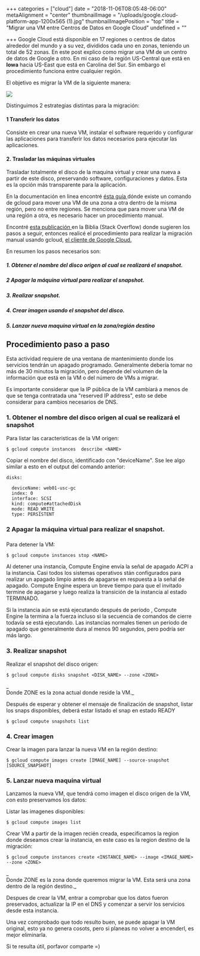 +++
categories = ["cloud"]
date = "2018-11-06T08:05:48-06:00"
metaAlignment = "center"
thumbnailImage = "/uploads/google.cloud-platform-app-1200x565 (1).jpg"
thumbnailImagePosition = "top"
title = "Migrar una VM entre Centros de Datos en Google Cloud"
undefined = ""

+++
Google Cloud está disponible en 17 regiones o centros de datos alrededor del mundo y a su vez, divididos cada uno en zonas, teniendo un total de 52 zonas. En este post explico como migrar una VM de un centro de datos de Google a otro. En mi caso de la  región US-Central que está en **Iowa**  hacia US-East que está en Carolina del Sur. Sin embargo el procedimiento funciona entre cualquier región.

El objetivo es migrar la VM de la siguiente manera:

![](/uploads/GCE.png)

Distinguimos 2 estrategias distintas para la migración:

#### 1 Transferir los datos

Consiste en crear una nueva VM, instalar el software requerido y configurar las aplicaciones para transferir los datos necesarios para ejecutar las aplicaciones.

#### 2. Trasladar las máquinas virtuales

Trasladar totalmente el disco de la maquina virtual y crear una nueva a partir de este disco, preservando software, configuraciones y datos. Esta es la opción más transparente para la aplicación.

En la documentación en linea encontré [ ésta guía ](https://cloud.google.com/compute/docs/instances/moving-instance-across-zones)dónde existe un comando de gcloud para mover una VM de una zona a otra dentro de la misma región, pero no entre regiones. Se menciona que para mover una VM de una región a otra, es necesario hacer un procedimiento manual.

Encontré [esta publicación ](https://stackoverflow.com/questions/36441423/migrate-google-compute-engine-instance-to-a-different-region)en la Biblia (Stack Overflow)  donde sugieren los pasos a seguir, entonces realicé  el procedimiento para realizar la migración manual usando gcloud, [el cliente de Google Cloud.](https://cloud.google.com/sdk/gcloud/)

En resumen los pasos necesarios son:

##### 1. Obtener el nombre del disco origen al cual se realizará el snapshot.

##### 2 Apagar la máquina virtual para realizar el snapshot.

##### 3. Realizar snapshot.

##### 4. Crear imagen usando el snapshot del disco.

##### 5. Lanzar nueva maquina virtual en la zona/región destino

## Procedimiento paso a paso

Esta actividad requiere de una ventana de mantenimiento donde los servicios tendrán un apagado programado. Generalmente debería tomar no más de 30 minutos la migración, pero depende del volumen de la información que está en la VM o del número de VMs a migrar.

Es importante considerar que la IP pública de la VM cambiará a menos de que se tenga contratada una "reserved IP address", esto se debe considerar para cambios necesarios de DNS.

### 1. Obtener el nombre del disco origen al cual se realizará el snapshot

Para listar las caracteristicas de la VM origen:

    $ gcloud compute instances  describe <NAME>

Copiar el nombre del disco, identificado con "deviceName". Sse lee algo similar a esto en el output del comando anterior:

    disks:
    
      deviceName: web01-usc-gc
      index: 0
      interface: SCSI
      kind: compute#attachedDisk
      mode: READ_WRITE
      type: PERSISTENT

### 2 Apagar la máquina virtual para realizar el snapshot.

### 

Para detener la VM:

    $ gcloud compute instances stop <NAME>

Al detener una instancia, Compute Engine envía la señal de apagado ACPI a la instancia. Casi todos los sistemas operativos   stán configurados para realizar un apagado limpio antes de apagarse en respuesta a la señal de apagado. Compute Engine espera un breve tiempo para que el invitado termine de apagarse y luego realiza la transición de la instancia al estado TERMINADO. 

Si la instancia aún se está ejecutando después de período , Compute Engine la termina a la fuerza incluso si la secuencia de comandos de cierre todavía se está ejecutando. Las instancias normales tienen un período de apagado que generalmente dura al menos 90 segundos, pero podría ser más largo.

### 3. Realizar snapshot

Realizar el snapshot del disco origen:

    $ gcloud compute disks snapshot <DISK_NAME> --zone <ZONE>

_  
Donde ZONE es la zona actual donde reside la VM._

Después de esperar y obtener el mensaje de finalización de snapshot, listar los snaps disponibles, deberá estar listado el snap en estado READY

    $ gcloud compute snapshots list

### 4. Crear imagen

Crear la imagen para lanzar la nueva VM en la región destino:

    $ gcloud compute images create [IMAGE_NAME] --source-snapshot [SOURCE_SNAPSHOT]

### 5. Lanzar nueva maquina virtual 

Lanzamos la nueva VM, que tendrá como imagen el disco origen de la VM, con esto preservamos los datos:

Listar las imagenes disponibles:

    $ gcloud compute images list

Crear VM a partir de la imagen recién creada, especificamos la region donde deseamos crear la instancia, en este caso es la region destino de la migración:

    $ gcloud compute instances create <INSTANCE_NAME> --image <IMAGE_NAME> --zone <ZONE>

_  
Donde ZONE es la zona donde queremos migrar la VM. Esta será una zona dentro de la región destino._

Despues de crear la VM, entrar a comprobar que los datos fueron preservados, actualizar la IP en el DNS y comenzar a servir los servicios desde esta instancia.

Una vez comprobado que todo resulto buen, se puede apagar la VM original, esto ya no genera cosots, pero si planeas no volver a encenderl, es mejor eliminarla.

Si te resulta útil, porfavor comparte =)